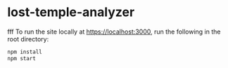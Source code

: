 # lost-temple-analyzer
fff
To run the site locally at <https://localhost:3000>, run the following in the root directory:

```sh
npm install
npm start
```
